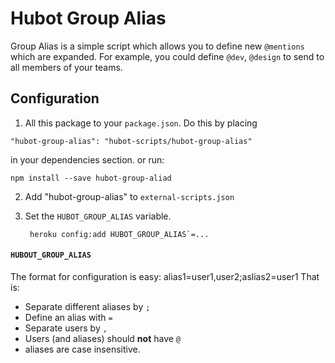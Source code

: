 # Hubot Group Alias

Group Alias is a simple script which allows you to define new `@mentions` which are expanded. For example, you could define `@dev`, `@design` to send to all members of your teams.

## Configuration
1. All this package to your `package.json`. Do this by placing
```
"hubot-group-alias": "hubot-scripts/hubot-group-alias"
```
in your dependencies section.
or run:
```
npm install --save hubot-group-aliad
```

2. Add "hubot-group-alias" to `external-scripts.json`
3. Set the `HUBOT_GROUP_ALIAS` variable.

        heroku config:add HUBOT_GROUP_ALIAS`=...

####   `HUBOUT_GROUP_ALIAS`
The format for configuration is easy:
    alias1=user1,user2;aslias2=user1
That is:

* Separate different aliases by `;`
* Define an alias with `=`
* Separate users by `,`
* Users (and aliases) should __not__ have `@`
* aliases are case insensitive.